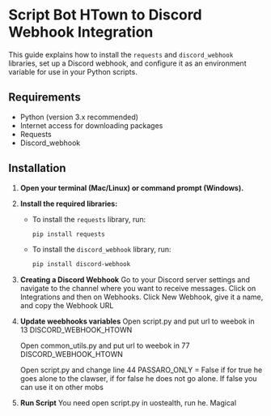 # Script Bot HTown to Discord Webhook Integration

This guide explains how to install the `requests` and `discord_webhook` libraries, set up a Discord webhook, and configure it as an environment variable for use in your Python scripts.

## Requirements

- Python (version 3.x recommended)
- Internet access for downloading packages
- Requests
- Discord_webhook

## Installation

1. **Open your terminal (Mac/Linux) or command prompt (Windows).**

2. **Install the required libraries:**

   - To install the `requests` library, run:
     ```bash
     pip install requests
     ```

   - To install the `discord_webhook` library, run:
     ```bash
     pip install discord-webhook
     ```

3. **Creating a Discord Webhook**
    Go to your Discord server settings and navigate to the channel where you want to receive messages.
    Click on Integrations and then on Webhooks.
    Click New Webhook, give it a name, and copy the Webhook URL

4. **Update weebhooks variables**
    Open script.py and put url to weebok in 13 
    DISCORD_WEBHOOK_HTOWN 

    Open common_utils.py and put url to weebok in 77 
    DISCORD_WEBHOOK_HTOWN 

    Open script.py and change line 44
    PASSARO_ONLY = False 
    if for true he goes alone to the clawser, if for false he does not go alone.
    If false you can use it on other mobs

5. **Run Script**
    You need open script.py in uostealth, run he.
    Magical